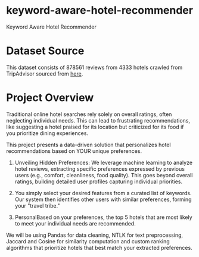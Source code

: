 # keyword-aware-hotel-recommender
Keyword Aware Hotel Recommender 

# Dataset Source

This dataset consists of 878561 reviews from 4333 hotels crawled from TripAdvisor sourced from [here](https://www.cs.cmu.edu/~jiweil/html/hotel-review.html). 

# Project Overview

Traditional online hotel searches rely solely on overall ratings, often neglecting individual needs. This can lead to frustrating recommendations, like suggesting a hotel praised for its location but criticized for its food if you prioritize dining experiences.

This project presents a data-driven solution that personalizes hotel recommendations based on YOUR unique preferences.

1. Unveiling Hidden Preferences: We leverage machine learning to analyze hotel reviews, extracting specific preferences expressed by previous users (e.g., comfort, cleanliness, food quality). This goes beyond overall ratings, building detailed user profiles capturing individual priorities.

2. You simply select your desired features from a curated list of keywords. Our system then identifies other users with similar preferences, forming your "travel tribe."

3. PersonalBased on your  preferences, the top 5 hotels that are most likely to meet your individual needs are recommended.

We will be using Pandas for data cleaning, NTLK for text preprocessing, Jaccard and Cosine for similarity computation and custom ranking algorithms that prioritize hotels that best match your extracted preferences.



